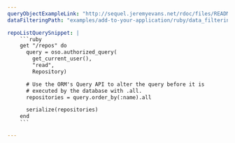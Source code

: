```yaml
---
queryObjectExampleLink: "http://sequel.jeremyevans.net/rdoc/files/README_rdoc.html#label-Filtering+Records"
dataFilteringPath: "examples/add-to-your-application/ruby/data_filtering.rb"

repoListQuerySnippet: |
    ```ruby
    get "/repos" do
      query = oso.authorized_query(
        get_current_user(),
        "read",
        Repository)

      # Use the ORM's Query API to alter the query before it is
      # executed by the database with .all.
      repositories = query.order_by(:name).all

      serialize(repositories)
    end
    ```

---
```

